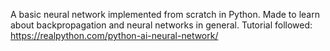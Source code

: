 A basic neural network implemented from scratch in Python. Made to learn about backpropagation and neural networks in general.
Tutorial followed: https://realpython.com/python-ai-neural-network/
